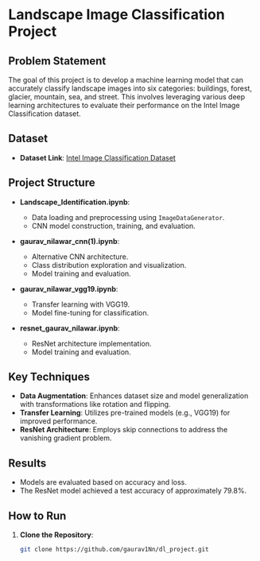 # Landscape Image Classification Project

## Problem Statement

The goal of this project is to develop a machine learning model that can accurately classify landscape images into six categories: buildings, forest, glacier, mountain, sea, and street. This involves leveraging various deep learning architectures to evaluate their performance on the Intel Image Classification dataset.

## Dataset

- **Dataset Link**: [Intel Image Classification Dataset](https://www.kaggle.com/datasets/puneet6060/intel-image-classification/code)

## Project Structure

- **Landscape_Identification.ipynb**: 
  - Data loading and preprocessing using `ImageDataGenerator`.
  - CNN model construction, training, and evaluation.

- **gaurav_nilawar_cnn(1).ipynb**: 
  - Alternative CNN architecture.
  - Class distribution exploration and visualization.
  - Model training and evaluation.

- **gaurav_nilawar_vgg19.ipynb**: 
  - Transfer learning with VGG19.
  - Model fine-tuning for classification.

- **resnet_gaurav_nilawar.ipynb**: 
  - ResNet architecture implementation.
  - Model training and evaluation.

## Key Techniques

- **Data Augmentation**: Enhances dataset size and model generalization with transformations like rotation and flipping.
- **Transfer Learning**: Utilizes pre-trained models (e.g., VGG19) for improved performance.
- **ResNet Architecture**: Employs skip connections to address the vanishing gradient problem.

## Results

- Models are evaluated based on accuracy and loss.
- The ResNet model achieved a test accuracy of approximately 79.8%.

## How to Run

1. **Clone the Repository**:
   ```bash
   git clone https://github.com/gaurav1Nn/dl_project.git
